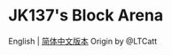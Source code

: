 # JK137's Block Arena
English | [简体中文版本](https://github.com/jk-block-arena/JK-Block-Arena/README_zh_CN.md)
Origin by @LTCatt
